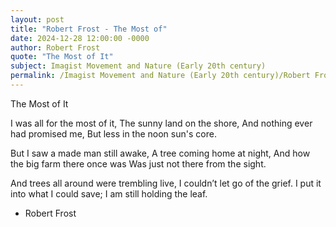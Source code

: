 ```yaml
---
layout: post
title: "Robert Frost - The Most of"
date: 2024-12-28 12:00:00 -0000
author: Robert Frost
quote: "The Most of It"
subject: Imagist Movement and Nature (Early 20th century)
permalink: /Imagist Movement and Nature (Early 20th century)/Robert Frost/Robert Frost - The Most of
---
```


The Most of It

I was all for the most of it,
The sunny land on the shore,
And nothing ever had promised me,
But less in the noon sun's core.

But I saw a made man still awake,
A tree coming home at night,
And how the big farm there once was
Was just not there from the sight.

And trees all around were trembling live,
I couldn’t let go of the grief.
I put it into what I could save;
I am still holding the leaf.

- Robert Frost
